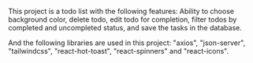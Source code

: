 This project is a todo list with the following features: Ability to choose background color, delete todo, edit todo for completion, filter todos by completed and uncompleted status, and save the tasks in the database.

And the following libraries are used in this project: 
"axios", "json-server", "tailwindcss", "react-hot-toast", "react-spinners" and "react-icons".

